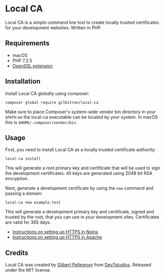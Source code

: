 # Local CA

Local CA is a simple command line tool to create locally trusted certificates for your development websites. Written in PHP.

## Requirements

* macOS
* PHP 7.2.5
* [OpenSSL extension](https://www.php.net/manual/en/book.openssl.php)

## Installation

Install Local CA globally using composer:

```
composer global require gilbitron/local-ca
```

Make sure to place Composer's system-wide vendor bin directory in your `$PATH` so the local-ca executable can be located by your system. In macOS this is `$HOME/.composer/vendor/bin`.

## Usage

First, you need to install Local CA as a locally trusted certificate authority:

```
local-ca install
```

This will generate a root primary key and certificate that will be used to sign the development certificates. All keys are generated using 2048 bit RSA encryption.

Next, generate a development certificate by using the `new` command and passing a domain:

```
local-ca new example.test
```

This will generate a development primary key and certificate, signed and trusted by the root, that you can use in your development sites. Certificates are valid for 365 days.

* [Instructions on setting up HTTPS in Nginx](http://nginx.org/en/docs/http/configuring_https_servers.html)
* [Instructions on setting up HTTPS in Apache](https://httpd.apache.org/docs/2.4/ssl/ssl_howto.html)

## Credits

Local CA was created by [Gilbert Pellegrom](https://gilbitron.me) from [Dev7studios](https://dev7studios.co). Released under the MIT license.

